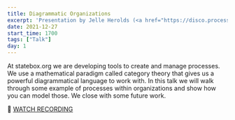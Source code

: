 ```yaml
---
title: Diagrammatic Organizations
excerpt: 'Presentation by Jelle Herolds (<a href="https://disco.process.io/view/413irdMmvCFd5ELEHmQvbhV7tXsokZcaRhfFe17UAj2M" target="_blank" rel="nofollow noopener noreferrer">https://statebox.org/</a>)'
date: 2021-12-27
start_time: 1700
tags: ["Talk"]
day: 1
---
```


At statebox.org we are developing tools to create and manage processes. We use a mathematical paradigm called category theory that gives us a powerful diagrammatical language to work with. In this talk we will walk through some example of processes within organizations and show how you can model those. We close with some future work.

🎥 [WATCH RECORDING](https://drive.google.com/file/d/14H8zD5xBuVBkJVdB5KUGGvkhs6eOK9kM)
